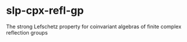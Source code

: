 # slp-cpx-refl-gp
The strong Lefschetz property for coinvariant algebras of finite complex reflection groups
